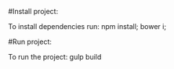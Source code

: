 #Install project:

To install dependencies run:
   npm install;
   bower i;

#Run project:

To run the project:
    gulp build